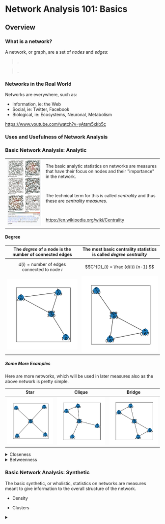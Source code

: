 # Network Analysis 101: Basics

## Overview


### What is a network?

A network, or graph, are a set of *nodes* and *edges*:

> .

> .

### Networks in the Real World

Networks are everywhere, such as:

- Information, ie: the Web
- Social, ie: Twitter, Facebook
- Biological, ie: Ecosystems, Neuronal, Metabolism

https://www.youtube.com/watch?v=yAtsm5xkb5c

### Uses and Usefulness of Network Analysis


### Basic Network Analysis: Analytic

<table>
  <tr>
    <td><img src="network-centralities.png" alt="Common Centrality Measures" width="576"/></td>
    <td>
    <p>The basic analytic statistics on networks are measures that have their focus on nodes and their "importance" in the network.</p>
    <br>
    <p>The technical term for this is called <i>centrality</i> and thus these are <i>centrality measures</i>.</p>
    <br>
<p><a href="https://en.wikipedia.org/wiki/Centrality">https://en.wikipedia.org/wiki/Centrality</a></p>
    </td>
  </tr>
</table>

#### Degree

|The *degree* of a node is the number of connected edges|The most basic centrality statistics is called *degree centrality*|
|---|---|
|$$d(i) = \text{number of edges connected to node} \ i$$|$$C^{D}_{i} = \frac {d(i)} {n-1} $$|
|![Degrees](net-basic-001-degrees.png)|![Degree Centrality](net-basic-001-degree_centrality.png)|


##### Some More Examples

Here are more networks, which will be used in later measures also as the above network is pretty simple.

|Star|Clique|Bridge|
|---|---|---|
|![Basic001](net-ego-abcd-degrees.png)|![Basic002](net-ego-abcd-ab-degrees.png)|![Basic003](net-ego-abcd-ab-cd-degrees.png)|

<details>
<summary>Closeness</summary>
</details>

<details>
<summary>Betweenness</summary>
</details>


### Basic Network Analysis: Synthetic

The basic synthetic, or wholistic, statistics on networks are measures meant to give information to the overall structure of the network.

- Density

- Clusters






<details>
<summary></summary>
</details>
